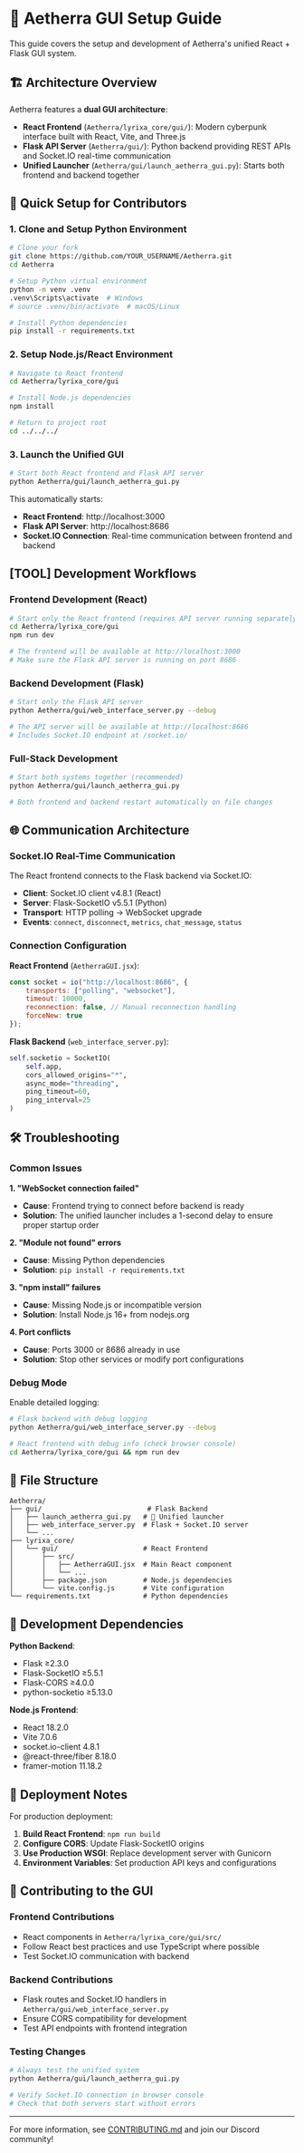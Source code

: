 # 🎨 Aetherra GUI Setup Guide

This guide covers the setup and development of Aetherra's unified React + Flask GUI system.

## 🏗️ Architecture Overview

Aetherra features a **dual GUI architecture**:

- **React Frontend** (`Aetherra/lyrixa_core/gui/`): Modern cyberpunk interface built with React, Vite, and Three.js
- **Flask API Server** (`Aetherra/gui/`): Python backend providing REST APIs and Socket.IO real-time communication
- **Unified Launcher** (`Aetherra/gui/launch_aetherra_gui.py`): Starts both frontend and backend together

## 🚀 Quick Setup for Contributors

### 1. Clone and Setup Python Environment

```bash
# Clone your fork
git clone https://github.com/YOUR_USERNAME/Aetherra.git
cd Aetherra

# Setup Python virtual environment
python -m venv .venv
.venv\Scripts\activate  # Windows
# source .venv/bin/activate  # macOS/Linux

# Install Python dependencies
pip install -r requirements.txt
```

### 2. Setup Node.js/React Environment

```bash
# Navigate to React frontend
cd Aetherra/lyrixa_core/gui

# Install Node.js dependencies
npm install

# Return to project root
cd ../../../
```

### 3. Launch the Unified GUI

```bash
# Start both React frontend and Flask API server
python Aetherra/gui/launch_aetherra_gui.py
```

This automatically starts:
- **React Frontend**: http://localhost:3000
- **Flask API Server**: http://localhost:8686
- **Socket.IO Connection**: Real-time communication between frontend and backend

## [TOOL] Development Workflows

### Frontend Development (React)

```bash
# Start only the React frontend (requires API server running separately)
cd Aetherra/lyrixa_core/gui
npm run dev

# The frontend will be available at http://localhost:3000
# Make sure the Flask API server is running on port 8686
```

### Backend Development (Flask)

```bash
# Start only the Flask API server
python Aetherra/gui/web_interface_server.py --debug

# The API server will be available at http://localhost:8686
# Includes Socket.IO endpoint at /socket.io/
```

### Full-Stack Development

```bash
# Start both systems together (recommended)
python Aetherra/gui/launch_aetherra_gui.py

# Both frontend and backend restart automatically on file changes
```

## 🌐 Communication Architecture

### Socket.IO Real-Time Communication

The React frontend connects to the Flask backend via Socket.IO:

- **Client**: Socket.IO client v4.8.1 (React)
- **Server**: Flask-SocketIO v5.5.1 (Python)
- **Transport**: HTTP polling → WebSocket upgrade
- **Events**: `connect`, `disconnect`, `metrics`, `chat_message`, `status`

### Connection Configuration

**React Frontend** (`AetherraGUI.jsx`):
```javascript
const socket = io("http://localhost:8686", {
    transports: ["polling", "websocket"],
    timeout: 10000,
    reconnection: false, // Manual reconnection handling
    forceNew: true
});
```

**Flask Backend** (`web_interface_server.py`):
```python
self.socketio = SocketIO(
    self.app,
    cors_allowed_origins="*",
    async_mode="threading",
    ping_timeout=60,
    ping_interval=25
)
```

## 🛠️ Troubleshooting

### Common Issues

**1. "WebSocket connection failed"**
- **Cause**: Frontend trying to connect before backend is ready
- **Solution**: The unified launcher includes a 1-second delay to ensure proper startup order

**2. "Module not found" errors**
- **Cause**: Missing Python dependencies
- **Solution**: `pip install -r requirements.txt`

**3. "npm install" failures**
- **Cause**: Missing Node.js or incompatible version
- **Solution**: Install Node.js 16+ from nodejs.org

**4. Port conflicts**
- **Cause**: Ports 3000 or 8686 already in use
- **Solution**: Stop other services or modify port configurations

### Debug Mode

Enable detailed logging:

```bash
# Flask backend with debug logging
python Aetherra/gui/web_interface_server.py --debug

# React frontend with debug info (check browser console)
cd Aetherra/lyrixa_core/gui && npm run dev
```

## 📁 File Structure

```
Aetherra/
├── gui/                          # Flask Backend
│   ├── launch_aetherra_gui.py   # 🚀 Unified launcher
│   ├── web_interface_server.py  # Flask + Socket.IO server
│   └── ...
├── lyrixa_core/
│   └── gui/                     # React Frontend
│       ├── src/
│       │   ├── AetherraGUI.jsx  # Main React component
│       │   └── ...
│       ├── package.json         # Node.js dependencies
│       └── vite.config.js       # Vite configuration
└── requirements.txt             # Python dependencies
```

## 🔄 Development Dependencies

**Python Backend**:
- Flask ≥2.3.0
- Flask-SocketIO ≥5.5.1
- Flask-CORS ≥4.0.0
- python-socketio ≥5.13.0

**Node.js Frontend**:
- React 18.2.0
- Vite 7.0.6
- socket.io-client 4.8.1
- @react-three/fiber 8.18.0
- framer-motion 11.18.2

## 🚢 Deployment Notes

For production deployment:

1. **Build React Frontend**: `npm run build`
2. **Configure CORS**: Update Flask-SocketIO origins
3. **Use Production WSGI**: Replace development server with Gunicorn
4. **Environment Variables**: Set production API keys and configurations

## 🤝 Contributing to the GUI

### Frontend Contributions
- React components in `Aetherra/lyrixa_core/gui/src/`
- Follow React best practices and use TypeScript where possible
- Test Socket.IO communication with backend

### Backend Contributions
- Flask routes and Socket.IO handlers in `Aetherra/gui/web_interface_server.py`
- Ensure CORS compatibility for development
- Test API endpoints with frontend integration

### Testing Changes
```bash
# Always test the unified system
python Aetherra/gui/launch_aetherra_gui.py

# Verify Socket.IO connection in browser console
# Check that both servers start without errors
```

---

For more information, see [CONTRIBUTING.md](../CONTRIBUTING.md) and join our Discord community!
